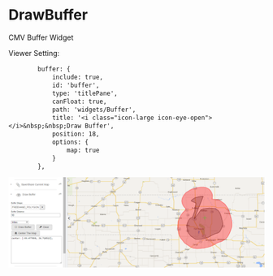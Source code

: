 # DrawBuffer
CMV Buffer Widget

Viewer Setting:

            buffer: {
                include: true,
                id: 'buffer',
                type: 'titlePane',
                canFloat: true,
                path: 'widgets/Buffer',
                title: '<i class="icon-large icon-eye-open"></i>&nbsp;&nbsp;Draw Buffer',
                position: 18,
                options: {
                    map: true
                }
            },


![alt tag](/Capture.PNG)             
